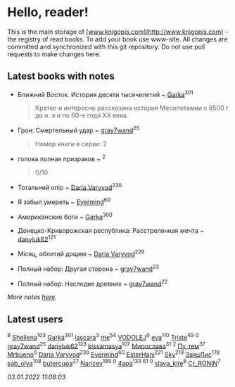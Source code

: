 # Hello, reader!
This is the main storage of [www.knigopis.com](http://www.knigopis.com) - the registry of read books.
To add your book use www-site. All changes are committed and synchronized with this git repository.
Do not use pull requests to make changes here.


## Latest books with notes
* Ближний Восток. История десяти тысячелетий ~ [Garka](users/115/115753719718250012620-google)<sup>301</sup>
    > Кратко и интересно рассказана история Месопотамии с 8500 г до н. э и по 60-е годи XX века.

* Грон: Смертельный удар ~ [gray7wand](users/110/110080946273609412257-google)<sup>25</sup>
    > Номер книги в серии: 2

* голова полная призраков ~ [](users/101/101368518035734751027-google)<sup>2</sup>
    > 0/10

* Тотальний опір ~ [Daria Varyvod](users/829/829893410524253-facebook)<sup>230</sup>

* Я забыл умереть ~ [Evermind](users/302/302928912-vkontakte)<sup>60</sup>

* Американские боги ~ [Garka](users/115/115753719718250012620-google)<sup>300</sup>

* Донецко-Криворожская республика: Расстрелянная мечта ~ [danyluk62](users/374/374149854-vkontakte)<sup>121</sup>

* Місяц, облитий дощем ~ [Daria Varyvod](users/829/829893410524253-facebook)<sup>229</sup>

* Полный набор: Другая сторона ~ [gray7wand](users/110/110080946273609412257-google)<sup>23</sup>

* Полный набор: Наследие древних ~ [gray7wand](users/110/110080946273609412257-google)<sup>22</sup>


_More notes [here](latest_books_with_notes.md)._


## Latest users
[](users/109/109746193906459706720-google)<sup>8</sup> 
[Shellena](users/134/13413591548892934957-mailru)<sup>103</sup> 
[Garka](users/115/115753719718250012620-google)<sup>301</sup> 
[lascara](users/243/2434302110035411-facebook)<sup>3</sup> 
[me](users/381/381417697-yandex)<sup>54</sup> 
[VODOLEJ](users/472/4722569524524943-facebook)<sup>0</sup> 
[eva](users/111/111656270551033014778-google)<sup>110</sup> 
[Triste](users/517/5175580462988229760-mailru)<sup>49</sup> 
[](users/110/110586684065969128396-google)<sup>0</sup> 
[gray7wand](users/110/110080946273609412257-google)<sup>25</sup> 
[danyluk62](users/374/374149854-vkontakte)<sup>123</sup> 
[kissamasya](users/684/68439978-vkontakte)<sup>107</sup> 
[Мирослава](users/106/106107989792957993574-google)<sup>31</sup> 
[](users/101/101368518035734751027-google)<sup>2</sup> 
[Пу_тем](users/344/3448154788585127-facebook)<sup>37</sup> 
[Mrbueno](users/173/1736709556538182-facebook)<sup>0</sup> 
[Daria Varyvod](users/829/829893410524253-facebook)<sup>230</sup> 
[Evermind](users/302/302928912-vkontakte)<sup>60</sup> 
[EsterHani](users/305/30558181-vkontakte)<sup>221</sup> 
[Sky](users/118/118049897850017649660-googleplus)<sup>219</sup> 
[ЗаяцЛис](users/112/112388384595246311466-google)<sup>178</sup> 
[sab_olya](users/139/139338401-vkontakte)<sup>108</sup> 
[butercupa](users/193/193697993-vkontakte)<sup>27</sup> 
[Naricev](users/107/107090515204537133928-google)<sup>189</sup> 
[](users/117/117959961181822956584-google)<sup>0</sup> 
[4apa](users/117/117392596378069249667-google)<sup>133</sup> 
[](users/153/1537586159620888-facebook)<sup>61</sup> 
[](users/115/115553403359274237491-google)<sup>0</sup> 
[slava_kite](users/134/134671934-vkontakte)<sup>8</sup> 
[Cr_RONIN](users/112/112090473416384685204-google)<sup>7</sup> 


_03.01.2022 11:08:03_
